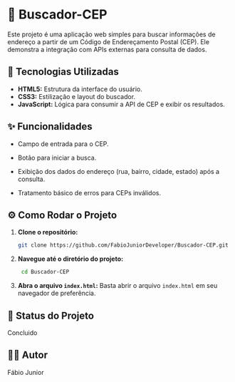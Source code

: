# 📍 Buscador-CEP

Este projeto é uma aplicação web simples para buscar informações de endereço a partir de um Código de Endereçamento Postal (CEP). Ele demonstra a integração com APIs externas para consulta de dados.

## 🚀 Tecnologias Utilizadas

* **HTML5:** Estrutura da interface do usuário.
* **CSS3:** Estilização e layout do buscador.
* **JavaScript:** Lógica para consumir a API de CEP e exibir os resultados.


## ✨ Funcionalidades

* Campo de entrada para o CEP.

* Botão para iniciar a busca.

* Exibição dos dados do endereço (rua, bairro, cidade, estado) após a consulta.

* Tratamento básico de erros para CEPs inválidos.

## ⚙️ Como Rodar o Projeto

1.  **Clone o repositório:**
    ```bash
    git clone https://github.com/FabioJuniorDeveloper/Buscador-CEP.git
    ```
2.  **Navegue até o diretório do projeto:**
    ```bash
     cd Buscador-CEP
    ```
3.  **Abra o arquivo `index.html`:**
    Basta abrir o arquivo `index.html` em seu navegador de preferência.

## 🚧 Status do Projeto

Concluido

## 🧑‍💻 Autor

Fábio Junior

